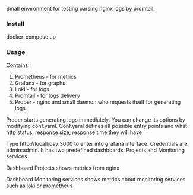 
Small environment for testing parsing nginx logs by promtail.  

### Install

docker-compose up 

### Usage

Contains:

1. Prometheus - for metrics 
2. Grafana - for graphs
3. Loki - for logs
4. Promtail - for logs delivery
5. Prober - nginx and small daemon who requests itself for generating logs.

Prober starts generating logs immediately. You can change its options by modifying conf.yaml.
Conf.yaml defines all possible entry points and what http status, response size, response time they will have

Type http://localhosy:3000 to enter into grafana interface.
Credentials are admin:admin. 
It has two predefined dashboards: Projects and Monitoring services

Dashboard Projects shows metrics from nginx

Dashboard Monitoring services shows metrics about monitoring services such as loki or prometheus


 

 
